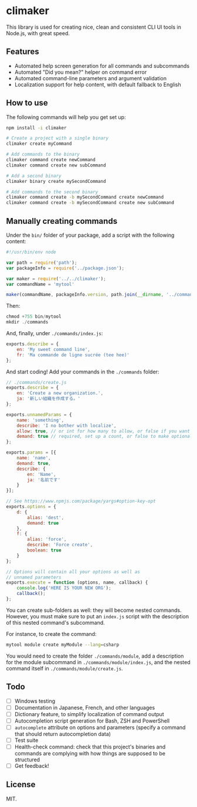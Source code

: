 climaker
========

This library is used for creating nice, clean and
consistent CLI UI tools in Node.js, with great speed.

## Features

* Automated help screen generation for all commands and subcommands
* Automated "Did you mean?" helper on command error
* Automated command-line parameters and argument validation
* Localization support for help content, with default fallback to English

## How to use

The following commands will help you get set up:

```bash
npm install -i climaker

# Create a project with a single binary
climaker create myCommand

# Add commands to the binary
climaker command create newCommand
climaker command create new subCommand

# Add a second binary
climaker binary create mySecondCommand

# Add commands to the second binary
climaker command create -b mySecondCommand create newCommand
climaker command create -b mySecondCommand create new subCommand
```

## Manually creating commands

Under the `bin/` folder of your package, add a script with
the following content:

```javascript
#!/usr/bin/env node

var path = require('path');
var packageInfo = require('../package.json');

var maker = require('../../climaker');
var commandName = 'mytool'

maker(commandName, packageInfo.version, path.join(__dirname, '../commands'));
```

Then:

```javascript
chmod +755 bin/mytool
mkdir ./commands
```

And, finally, under `./commands/index.js`:

```javascript
exports.describe = {
	en: 'My sweet command line',
	fr: 'Ma commande de ligne sucrée (tee hee)'
};
```

And start coding! Add your commands in the `./commands` folder:

```javascript
// ./commands/create.js
exports.describe = {
	en: 'Create a new organization.',
	ja: '新しい組織を作成する。'
};

exports.unnamedParams = {
	name: 'something',
	describe: 'I no bother with localize',
	allow: true, // or int for how many to allow, or false if you want to be strict
	demand: true // required, set up a count, or false to make optional
};

exports.params = [{
	name: 'name',
	demand: true,
	describe: {
		en: 'Name',
		ja: '名前です'
	}
}];

// See https://www.npmjs.com/package/yargs#option-key-opt
exports.options = {
	d: {
		alias: 'dest',
		demand: true
	},
	f: {
		alias: 'force',
		describe: 'Force create',
		boolean: true
	}
};

// Options will contain all your options as well as
// unnamed parameters
exports.execute = function (options, name, callback) {
	console.log('HERE IS YOUR NEW ORG');
	callback();
};
```

You can create sub-folders as well: they will become nested commands.
However, you must make sure to put an `index.js` script with the description
of this nested command's subcommand.

For instance, to create the command:

```bash
mytool module create myModule --lang=csharp
```

You would need to create the folder `./commands/module`,
add a description for the module subcommand in `./commands/module/index.js`,
and the nested command itself in `./commands/module/create.js`.

## Todo

- [ ] Windows testing
- [ ] Documentation in Japanese, French, and other languages
- [ ] Dictionary feature, to simplify localization of command output
- [ ] Autocompletion script generation for Bash, ZSH and PowerShell
- [ ] `autocomplete` attribute on options and parameters (specify a command
      that should return autocompletion data)
- [ ] Test suite
- [ ] Health-check command: check that this project's binaries
      and commands are complying with how things are
	  supposed to be structured
- [ ] Get feedback!

## License

MIT.
